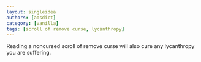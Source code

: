 ```yaml
---
layout: singleidea
authors: [aosdict]
category: [vanilla]
tags: [scroll of remove curse, lycanthropy]
---
```

Reading a noncursed scroll of remove curse will also cure any lycanthropy you are suffering.
